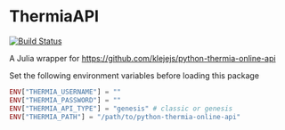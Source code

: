 # ThermiaAPI

[![Build Status](https://github.com/baggepinnen/ThermiaAPI.jl/actions/workflows/CI.yml/badge.svg?branch=main)](https://github.com/baggepinnen/ThermiaAPI.jl/actions/workflows/CI.yml?query=branch%3Amain)

A Julia wrapper for https://github.com/klejejs/python-thermia-online-api

Set the following environment variables before loading this package

```julia
ENV["THERMIA_USERNAME"] = ""
ENV["THERMIA_PASSWORD"] = ""
ENV["THERMIA_API_TYPE"] = "genesis" # classic or genesis
ENV["THERMIA_PATH"] = "/path/to/python-thermia-online-api"
```